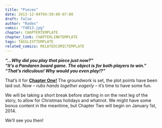 ```yaml
---
title: "Pieces"
date: 2013-12-04T04:50:00-07:00
draft: false
author: "Rades"
comic: "fd013.jpg"
chapter: CHAPTERTEMPLATE
chapter_link: CHAPTERLINKTEMPLATE
tags: TAGSLISTTEMPLATE
related_comics: RELATEDCOMICTEMPLATE
---
```


***“…Why did you play that piece just now?”<br>
“It’s a Pandaren board game. The object is for both players to win.”<br>
“That’s ridiculous! Why would you even play!?”***


That’s it for <a href="/chapter/chapter-1-despair/">**Chapter One!**</a> The groundwork is set, the plot points have been laid out. Now – *rubs hands together eagerly* – it’s time to have some fun.


We will be taking a short break before starting in on the next leg of the story, to allow for Christmas holidays and whatnot. We might have some bonus content in the meantime, but Chapter Two will begin on January 1st, 2014. 


We’ll see you then!

